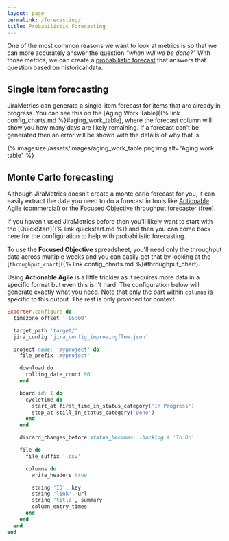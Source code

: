 ```yaml
---
layout: page
permalink: /forecasting/
title: Probabilistic Forecasting
---
```

One of the most common reasons we want to look at metrics is so that we can more accurately answer the question _"when will we be done?"_ With those metrics, we can create a [probabilistic forecast](https://improvingflow.com/2024/06/02/probabilistic-forecasting.html) that answers that question based on historical data.

## Single item forecasting

JiraMetrics can generate a single-item forecast for items that are already in progress. You can see this on the [Aging Work Table]({% link config_charts.md %}#aging_work_table), where the forecast column will show you how many days are likely remaining. If a forecast can't be generated then an error will be shown with the details of why that is.

{% imagesize /assets/images/aging_work_table.png:img alt="Aging work table" %}

## Monte Carlo forecasting

Although JiraMetrics doesn't create a monte carlo forecast for you, it can easily extract the data you need to do a forecast in tools like [Actionable Agile](https://actionableagile.com) (commercial) or the [Focused Objective throughput forecaster](https://www.focusedobjective.com/pages/free-spreadsheets-and-tools) (free).

If you haven't used JiraMetrics before then you'll likely want to start with the [QuickStart]({% link quickstart.md %}) and then you can come back here for the configuration to help with probabilistic forecasting.

To use the **Focused Objective** spreadsheet, you'll need only the throughput data across multiple weeks and you can easily get that by looking at the [`throughput_chart`]({% link config_charts.md %}#throughput_chart).

Using **Actionable Agile** is a little trickier as it requires more data in a specific format but even this isn't hard. The configuration below will generate exactly what you need. Note that only the part within `columns` is specific to this output. The rest is only provided for context.


```ruby
Exporter.configure do
  timezone_offset '-05:00'

  target_path 'target/'
  jira_config 'jira_config_improvingflow.json'

  project name: 'myproject' do
    file_prefix 'myproject'

    download do
      rolling_date_count 90
    end

    board id: 1 do
      cycletime do
        start_at first_time_in_status_category('In Progress')
        stop_at still_in_status_category('Done')
      end
    end

    discard_changes_before status_becomes: :backlog # 'To Do'

    file do
      file_suffix '.csv'

      columns do
        write_headers true

        string 'ID', key
        string 'link', url
        string 'title', summary
        column_entry_times
      end
    end
  end
end
```

